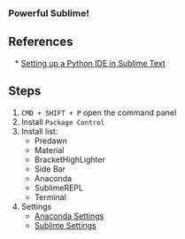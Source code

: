 
### Powerful Sublime!

## References
    * [Setting up a Python IDE in Sublime Text](https://www.youtube.com/watch?v=xFciV6Ew5r4)
	
## Steps
1.  ```CMD + SHIFT + P``` open the command panel
2. Install ```Package Control```
3. Install list:
	* Predawn
	* Material
	* BracketHighLighter
	* Side Bar
	* Anaconda
	* SublimeREPL
	* Terminal
4. Settings
	* [Anaconda Settings](https://github.com/CoreyMSchafer/dotfiles/blob/master/init/Anaconda.sublime-settings)
	* [Sublime Settings](https://github.com/CoreyMSchafer/dotfiles/blob/master/init/Preferences.sublime-settings)

